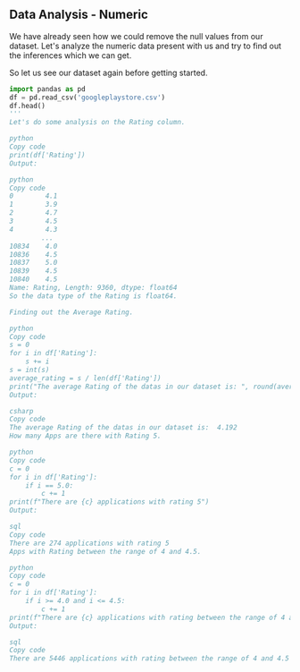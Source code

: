 ## Data Analysis - Numeric

We have already seen how we could remove the null values from our dataset. Let's analyze the numeric data present with us and try to find out the inferences which we can get.

So let us see our dataset again before getting started.

```python
import pandas as pd
df = pd.read_csv('googleplaystore.csv')
df.head()
'''
Let's do some analysis on the Rating column.

python
Copy code
print(df['Rating'])
Output:

python
Copy code
0        4.1
1        3.9
2        4.7
3        4.5
4        4.3
        ... 
10834    4.0
10836    4.5
10837    5.0
10839    4.5
10840    4.5
Name: Rating, Length: 9360, dtype: float64
So the data type of the Rating is float64.

Finding out the Average Rating.

python
Copy code
s = 0
for i in df['Rating']:
    s += i
s = int(s)
average_rating = s / len(df['Rating'])
print("The average Rating of the datas in our dataset is: ", round(average_rating, 3))
Output:

csharp
Copy code
The average Rating of the datas in our dataset is:  4.192
How many Apps are there with Rating 5.

python
Copy code
c = 0
for i in df['Rating']:
    if i == 5.0:
        c += 1
print(f"There are {c} applications with rating 5")
Output:

sql
Copy code
There are 274 applications with rating 5
Apps with Rating between the range of 4 and 4.5.

python
Copy code
c = 0
for i in df['Rating']:
    if i >= 4.0 and i <= 4.5:
        c += 1
print(f"There are {c} applications with rating between the range of 4 and 4.5")
Output:

sql
Copy code
There are 5446 applications with rating between the range of 4 and 4.5
